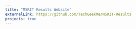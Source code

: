```yaml
---
title: "MSRIT Results Website"
externalLink: https://github.com/TechGeekMe/MSRIT-Results
projects: true
---
```

